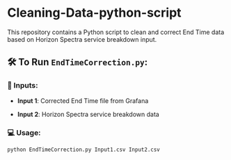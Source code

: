 # Cleaning-Data-python-script

This repository contains a Python script to clean and correct End Time data based on Horizon Spectra service breakdown input.

## 🛠️ To Run `EndTimeCorrection.py`:

### 🔹 Inputs:
- **Input 1**: Corrected End Time file from Grafana  

- **Input 2**: Horizon Spectra service breakdown data  


### 💻 Usage:
```bash
python EndTimeCorrection.py Input1.csv Input2.csv

